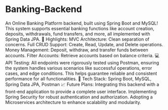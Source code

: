 # Banking-Backend
An Online Banking Platform backend, built using Spring Boot and MySQL! This system supports essential banking functions like account creation, deposits, withdrawals, fund transfers, and more, all implemented with Spring Data JPA.
🔑 Highlights:
MVC Architecture: Clean separation of concerns.
Full CRUD Support: Create, Read, Update, and Delete operations.
Money Management: Deposit, withdraw, and transfer funds between accounts.
Filter Accounts: Retrieve accounts based on balance criteria.
💻 API Testing: All endpoints were rigorously tested using Postman, ensuring the system handles various scenarios like successful operations, error cases, and edge conditions. This helps guarantee reliable and consistent performance for all functionalities.
🔧 Tech Stack: Spring Boot, MySQL, Spring Data JPA, Postman
📈 Future Plans:
Integrating this backend with a front-end application to provide a complete user interface.
Implementing Spring Security for robust authentication and authorization.
Adopting a Microservices architecture to enhance scalability and modularity.
